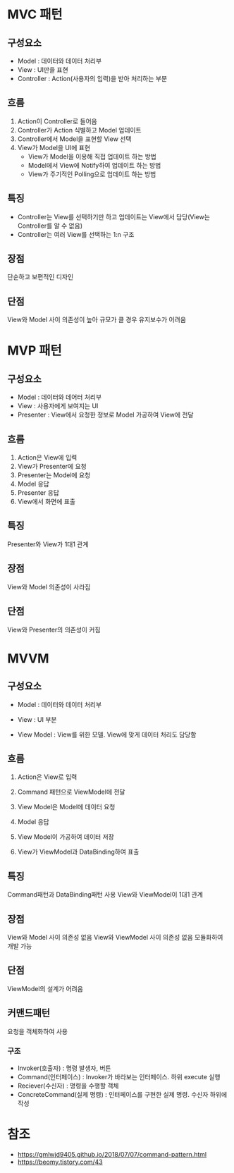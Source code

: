 MVC 패턴
========

구성요소
--------

-	Model : 데이터와 데이터 처리부
-	View : UI만을 표현
-	Controller : Action(사용자의 입력)을 받아 처리하는 부분

흐름
----

1.	Action이 Controller로 들어옴
2.	Controller가 Action 식별하고 Model 업데이트
3.	Controller에서 Model을 표현할 View 선택
4.	View가 Model을 UI에 표현
	-	View가 Model을 이용해 직접 업데이트 하는 방법
	-	Model에서 View에 Notify하여 업데이트 하는 방법
	-	View가 주기적인 Polling으로 업데이트 하는 방법

특징
----

-	Controller는 View를 선택하기만 하고 업데이트는 View에서 담당(View는 Controller를 알 수 없음)
-	Controller는 여러 View를 선택하는 1:n 구조

장점
----

단순하고 보편적인 디자인

단점
----

View와 Model 사이 의존성이 높아 규모가 클 경우 유지보수가 어려움

MVP 패턴
========

구성요소
--------

-	Model : 데이터와 데어터 처리부
-	View : 사용자에게 보여지는 UI
-	Presenter : View에서 요청한 정보로 Model 가공하여 View에 전달

흐름
----

1.	Action은 View에 입력
2.	View가 Presenter에 요청
3.	Presenter는 Model에 요청
4.	Model 응답
5.	Presenter 응답
6.	View에서 화면에 표출

특징
----

Presenter와 View가 1대1 관계

장점
----

View와 Model 의존성이 사라짐

단점
----

View와 Presenter의 의존성이 커짐

MVVM
====

구성요소
--------

-	Model : 데이터와 데이터 처리부

-	View : UI 부분

-	View Model : View를 위한 모델. View에 맞게 데이터 처리도 담당함

흐름
----

1.	Action은 View로 입력

2.	Command 패턴으로 ViewModel에 전달

3.	View Model은 Model에 데이터 요청

4.	Model 응답

5.	View Model이 가공하여 데이터 저장

6.	View가 ViewModel과 DataBinding하여 표출

특징
----

Command패턴과 DataBinding패턴 사용 View와 ViewModel이 1대1 관계

장점
----

View와 Model 사이 의존성 없음 View와 ViewModel 사이 의존성 없음 모듈화하여 개발 가능

단점
----

ViewModel의 설계가 어려움

커맨드패턴
----------

요청을 객체화하여 사용

### 구조

-	Invoker(호출자) : 명령 발생자, 버튼
-	Command(인터페이스) : Invoker가 바라보는 인터페이스. 하위 execute 실행
-	Reciever(수신자) : 명령을 수행할 객체
-	ConcreteCommand(실제 명령) : 인터페이스를 구현한 실제 명령. 수신자 하위에 작성

참조
====

-	https://gmlwjd9405.github.io/2018/07/07/command-pattern.html
-	https://beomy.tistory.com/43
